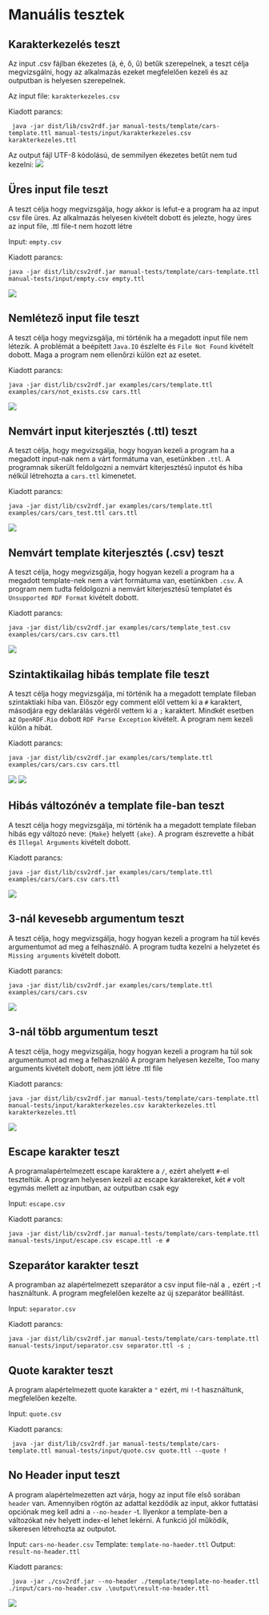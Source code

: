 # Manuális tesztek

## Karakterkezelés teszt

Az input .csv fájlban ékezetes (á, é, ő, ű) betűk szerepelnek, a teszt célja megvizsgálni, hogy az alkalmazás ezeket megfelelően kezeli és az outputban is helyesen szerepelnek.

Az input file: `karakterkezeles.csv`

Kiadott parancs:

     java -jar dist/lib/csv2rdf.jar manual-tests/template/cars-template.ttl manual-tests/input/karakterkezeles.csv karakterkezeles.ttl

Az output fájl UTF-8 kódolású, de semmilyen ékezetes betűt nem tud kezelni:
![](manualis_teszteles/karakterkezeles.png)

## Üres input file teszt

A teszt célja hogy megvizsgálja, hogy akkor is lefut-e a program ha az input csv file üres.
Az alkalmazás helyesen kivételt dobott és jelezte, hogy üres az input file, .ttl file-t nem hozott létre

Input: `empty.csv`

Kiadott parancs: 

    java -jar dist/lib/csv2rdf.jar manual-tests/template/cars-template.ttl manual-tests/input/empty.csv empty.ttl

![](manualis_teszteles/empty-input.png)

## Nemlétező input file teszt

A teszt célja hogy megvizsgálja, mi történik ha a megadott input file nem létezik. A problémát a beépített `Java.IO` észlelte és `File Not Found` kivételt dobott.
Maga a program nem ellenőrzi külön ezt az esetet. 

Kiadott parancs: 

    java -jar dist/lib/csv2rdf.jar examples/cars/template.ttl examples/cars/not_exists.csv cars.ttl


![](manualis_teszteles/file_not_found.png)


## Nemvárt input kiterjesztés (.ttl) teszt

A teszt célja, hogy megvizsgálja, hogy hogyan kezeli a program ha a megadott input-nak nem a várt formátuma van, esetünkben `.ttl`.
A programnak sikerült feldolgozni a nemvárt kiterjesztésű inputot és hiba nélkül létrehozta a `cars.ttl` kimenetet.

Kiadott parancs: 

    java -jar dist/lib/csv2rdf.jar examples/cars/template.ttl examples/cars/cars_test.ttl cars.ttl

![](manualis_teszteles/ttl_input.png)


## Nemvárt template kiterjesztés (.csv) teszt

A teszt célja, hogy megvizsgálja, hogy hogyan kezeli a program ha a megadott template-nek nem a várt formátuma van, esetünkben `.csv`.
A program nem tudta feldolgozni a nemvárt kiterjesztésű templatet és `Unsupported RDF Format` kivételt dobott.

Kiadott parancs: 

    java -jar dist/lib/csv2rdf.jar examples/cars/template_test.csv examples/cars/cars.csv cars.ttl

![](manualis_teszteles/csv_template.png)


## Szintaktikailag hibás template file teszt

A teszt célja hogy megvizsgálja, mi történik ha a megadott template fileban szintaktiaki hiba van. Először egy comment elől vettem ki a `#` karaktert, másodjára egy deklarálás végéről vettem ki a `;` karaktert. Mindkét esetben az `OpenRDF.Rio` dobott `RDF Parse Exception` kivételt. A program nem kezeli külön a hibát.

Kiadott parancs: 

    java -jar dist/lib/csv2rdf.jar examples/cars/template.ttl examples/cars/cars.csv cars.ttl


![](manualis_teszteles/uncommented_template.png)
![](manualis_teszteles/missing_semicolon.png)


## Hibás változónév a template file-ban teszt

A teszt célja hogy megvizsgálja, mi történik ha a megadott template fileban hibás egy változó neve: `{Make}` helyett `{ake}`.
A program észrevette a hibát és `Illegal Arguments` kivételt dobott.

Kiadott parancs: 

    java -jar dist/lib/csv2rdf.jar examples/cars/template.ttl examples/cars/cars.csv cars.ttl


![](manualis_teszteles/invalid_variable.png)


## 3-nál kevesebb argumentum teszt

A teszt célja, hogy megvizsgálja, hogy hogyan kezeli a program ha túl kevés argumentumot ad meg a felhasználó.
A program tudta kezelni a helyzetet és `Missing arguments` kivételt dobott.

Kiadott parancs: 

    java -jar dist/lib/csv2rdf.jar examples/cars/template.ttl examples/cars/cars.csv

![](manualis_teszteles/missing_arguments.png)


## 3-nál több argumentum teszt

A teszt célja, hogy megvizsgálja, hogy hogyan kezeli a program ha túl sok argumentumot ad meg a felhasználó
A program helyesen kezelte, Too many arguments kivételt dobott, nem jött létre .ttl file

Kiadott parancs: 

    java -jar dist/lib/csv2rdf.jar manual-tests/template/cars-template.ttl manual-tests/input/karakterkezeles.csv karakterkezeles.ttl karakterkezeles.ttl

![](manualis_teszteles/too-many-arguments.png)

## Escape karakter teszt
A programalapértelmezett escape karaktere a `/`, ezért ahelyett `#`-el teszteltük.
A program helyesen kezeli az escape karaktereket, két `#` volt egymás mellett az inputban, az outputban csak egy

Input: `escape.csv`

Kiadott parancs: 

    java -jar dist/lib/csv2rdf.jar manual-tests/template/cars-template.ttl manual-tests/input/escape.csv escape.ttl -e #

## Szeparátor karakter teszt

A programban az alapértelmezett szeparátor a csv input file-nál a `,` ezért `;`-t használtunk.
A program megfelelően kezelte az új szeparátor beállítást.

Input: `separator.csv`

Kiadott parancs:

    java -jar dist/lib/csv2rdf.jar manual-tests/template/cars-template.ttl manual-tests/input/separator.csv separator.ttl -s ;


## Quote karakter teszt
A program alapértelmezett quote karakter a `"` ezért, mi `!`-t használtunk, megfelelően kezelte.

Input: `quote.csv`

Kiadott parancs: 

     java -jar dist/lib/csv2rdf.jar manual-tests/template/cars-template.ttl manual-tests/input/quote.csv quote.ttl --quote !


## No Header input teszt
A program alapértelmezetten azt várja, hogy az input file első sorában `header` van. Amennyiben rögtön az adattal kezdődik az input, akkor futtatási opciónak meg kell adni a `--no-header` -t. Ilyenkor a template-ben a változókat név helyett index-el lehet lekérni.
A funkció jól működik, sikeresen létrehozta az outputot.

Input: `cars-no-header.csv`
Template: `template-no-haeder.ttl`
Output: `result-no-header.ttl`

Kiadott parancs: 

     java -jar ./csv2rdf.jar --no-header ./template/template-no-header.ttl ./input/cars-no-header.csv .\output\result-no-header.ttl

![](manualis_teszteles/no-header-run.png)